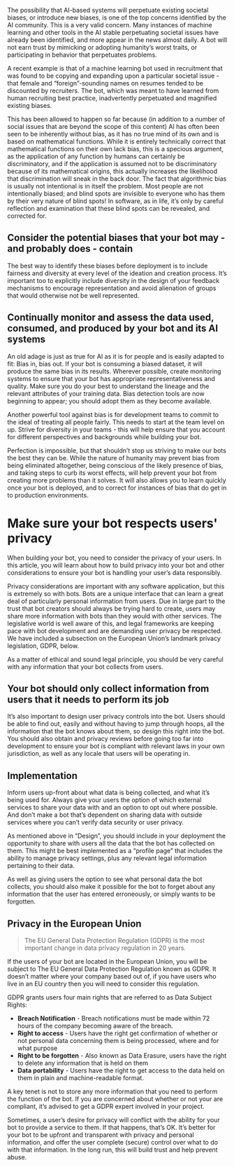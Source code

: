 The possibility that AI-based systems will perpetuate existing societal biases, or introduce new biases, is one of the top concerns identified by the AI community. This is a very valid concern. Many instances of machine learning and other tools in the AI stable perpetuating societal issues have already been identified, and more appear in the news almost daily. A bot will not earn trust by mimicking or adopting humanity’s worst traits, or participating in behavior that perpetuates problems. 

A recent example is that of a  machine learning bot used in recruitment that was found to be copying and expanding upon a particular societal issue - that female and “foreign”-sounding names on resumes tended to be discounted by recruiters. The bot, which was meant to have learned from human recruiting best practice, inadvertently perpetuated and magnified existing biases. 

This has been allowed to happen so far because (in addition to a number of social issues that are beyond the scope of this content) AI has often been seen to be inherently without bias, as it has no true mind of its own and is based on mathematical functions. While it is entirely technically correct that mathematical functions on their own lack bias, this is a specious argument, as the application of any function by humans can certainly be discriminatory, and if the application is assumed not to be discriminatory because of its mathematical origins, this actually increases the likelihood that discrimination will sneak in the back door. The fact that algorithmic bias is usually not intentional is in itself the problem. Most people are not intentionally biased; and blind spots are invisible to everyone who has them by their very nature of blind spots! In software, as in life, it’s only by careful reflection and examination that these blind spots can be revealed, and corrected for. 

## Consider the potential biases that your bot may - and probably does - contain

The best way to identify these biases before deployment is to include fairness and diversity at every level of the ideation and creation process. It’s important too to explicitly include diversity in the design of your feedback mechanisms to encourage representation and avoid alienation of groups that would otherwise not be well represented.

## Continually monitor and assess the data used, consumed, and produced by your bot and its AI systems

An old adage is just as true for AI as it is for people and is easily adapted to fit: Bias in, bias out. If your bot is consuming a biased dataset, it will produce the same bias in its results. Wherever possible, create monitoring systems to ensure that your bot has appropriate representativeness and quality. Make sure you do your best to understand the lineage and the relevant attributes of your training data. Bias detection tools are now beginning to appear; you should adopt them as they become available. 

Another powerful tool against bias is for development teams to commit to the ideal of treating all people fairly. This needs to start at the team level on up. Strive for diversity in your teams - this will help ensure that you account for different perspectives and backgrounds while building your bot.

Perfection is impossible, but that shouldn’t stop us striving to make our bots the best they can be. While the nature of humanity may prevent bias from being eliminated altogether, being conscious of the likely presence of bias, and taking steps to curb its worst effects, will help prevent your bot from creating more problems than it solves. It will also allows you to learn quickly once your bot is deployed, and to correct for instances of bias that do get in to production environments.

# Make sure your bot respects users' privacy

When building your bot, you need to consider the privacy of your users. In this article, you will learn about how to build privacy into your bot and other considerations to ensure your bot is handling your user’s data responsibly.

Privacy considerations are important with any software application, but this is extremely so with bots. Bots are a unique interface that can learn a great deal of particularly personal information from users. Due in large part to the trust that bot creators should always be trying hard to create, users may share more information with bots than they would with other services. The legislative world is well aware of this, and legal frameworks are keeping pace with bot development and are demanding user privacy be respected. We have included a subsection on the European Union’s landmark privacy legislation, GDPR, below. 

As a matter of ethical and sound legal principle, you should be very careful with any information that your bot collects from users. 

## Your bot should only collect information from users that it needs to perform its job

It’s also important to design user privacy controls into the bot. Users should be able to find out, easily and without having to jump through hoops, all the information that the bot knows about them, so design this right into the bot. You should also obtain and privacy reviews before going too far into development to ensure your bot is compliant with relevant laws in your own jurisdiction, as well as any locale that users will be operating in.

## Implementation

Inform users up-front about what data is being collected, and what it’s being used for. 
Always give your users the option of which external services to share your data with and an option to opt out where possible. And don’t make a bot that’s dependent on sharing data with outside services where you can’t verify data security or user privacy. 

As mentioned above in “Design”, you should include in your deployment the opportunity to share with users all the data that the bot has collected on them. This might be best implemented as a “profile page” that includes the ability to manage privacy settings, plus any relevant legal information pertaining to their data. 

As well as giving users the option to see what personal data the bot collects, you should also make it possible for the bot to forget about any information that the user has entered erroneously, or simply wants to be forgotten. 

## Privacy in the European Union

> The EU General Data Protection Regulation (GDPR) is the most important change in data privacy regulation in 20 years.

If the users of your bot are located in the European Union, you will be subject to The EU General Data Protection Regulation known as GDPR. It doesn’t matter where your company based out of, if you have users who live in an EU country then you will need to consider this regulation.

GDPR grants users four main rights that are referred to as Data Subject Rights:

- __Breach Notification__ - Breach notifications must be made within 72 hours of the company becoming aware of the breach.
- __Right to access__ - Users have the right get confirmation of whether or not personal data concerning them is being processed, where and for what purpose
- __Right to be forgotten__ - Also known as Data Erasure, users have the right to delete any information that is held on them
- __Data portability__ - Users have the right to get access to the data held on them in plain and machine-readable format.

A key tenet is not to store any more information that you need to perform the function of the bot. If you are concerned about whether or not your are compliant, it’s advised to get a GDPR expert involved in your project.

Sometimes, a user’s desire for privacy will conflict with the ability for your bot to provide a service to them. If that happens, that’s OK. It’s better for your bot to be upfront and transparent with privacy and personal information, and offer the user complete (secure) control over what to do with that information. In the long run, this will build trust and help prevent abuse.
